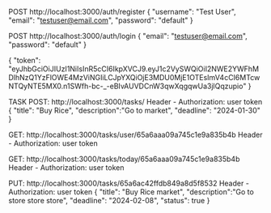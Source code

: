 POST http://localhost:3000/auth/register
{
"username": "Test User",
"email": "testuser@email.com",
"password": "default"
}

POST http://localhost:3000/auth/login
{
"email": "testuser@email.com",
"password": "default"
}

{
"token": "eyJhbGciOiJIUzI1NiIsInR5cCI6IkpXVCJ9.eyJ1c2VySWQiOiI2NWE2YWFhMDlhNzQ1YzFlOWE4MzViNGIiLCJpYXQiOjE3MDU0MjE1OTEsImV4cCI6MTcwNTQyNTE5MX0.n1SWfh-bc-\_-eBIvAUVDCnW3qwXqgqwUa3jlQqzupio"
}

TASK
POST: http://localhost:3000/tasks/
Header - Authorization: user token
{
"title": "Buy Rice",
"description":"Go to market",
"deadline": "2024-01-30"
}

GET: http://localhost:3000/tasks/user/65a6aaa09a745c1e9a835b4b
Header - Authorization: user token

GET: http://localhost:3000/tasks/today/65a6aaa09a745c1e9a835b4b
Header - Authorization: user token

PUT: http://localhost:3000/tasks/65a6ac42ffdb849a8d5f8532
Header - Authorization: user token
{
"title": "Buy Rice market",
"description":"Go to store store store",
"deadline": "2024-02-08",
"status": true
}
